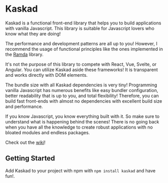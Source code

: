 # Kaskad

Kaskad is a functional front-end library that helps you to build applications with vanilla Javascript. This library is suitable for Javascript lovers who know what they are doing!

The performance and development patterns are all up to you! However, I recommend the usage of functional principles like the ones implemented in the [Ramda](https://ramdajs.com/) library.

It's not the purpose of this library to compete with React, Vue, Svelte, or Angular.  You can utilize Kaskad aside these frameworks! It is transparent and works directly with DOM elements. 

The bundle size with all Kaskad dependencies is very tiny! Programming vanilla Javascript has numerous benefits like easy bundler configuration, better readability that is up to you, and total flexibility! Therefore, you can build fast front-ends with almost no dependencies with excellent build size and performance.

If you know Javascript, you know everything built with it. So make sure to understand what is happening behind the scenes! There is no going back when you have all the knowledge to create robust applications with no bloated modules and endless packages.

Check out the [wiki](https://github.com/jpbahiaz/kaskad/wiki)!

## Getting Started

Add Kaskad to your project with npm with `npm install kaskad` and have fun!.